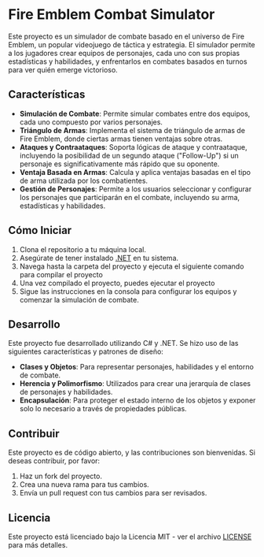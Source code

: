 # Fire Emblem Combat Simulator

Este proyecto es un simulador de combate basado en el universo de Fire Emblem, un popular videojuego de táctica y estrategia. El simulador permite a los jugadores crear equipos de personajes, cada uno con sus propias estadísticas y habilidades, y enfrentarlos en combates basados en turnos para ver quién emerge victorioso.

## Características

- **Simulación de Combate**: Permite simular combates entre dos equipos, cada uno compuesto por varios personajes.
- **Triángulo de Armas**: Implementa el sistema de triángulo de armas de Fire Emblem, donde ciertas armas tienen ventajas sobre otras.
- **Ataques y Contraataques**: Soporta lógicas de ataque y contraataque, incluyendo la posibilidad de un segundo ataque ("Follow-Up") si un personaje es significativamente más rápido que su oponente.
- **Ventaja Basada en Armas**: Calcula y aplica ventajas basadas en el tipo de arma utilizada por los combatientes.
- **Gestión de Personajes**: Permite a los usuarios seleccionar y configurar los personajes que participarán en el combate, incluyendo su arma, estadísticas y habilidades.

## Cómo Iniciar

1. Clona el repositorio a tu máquina local.
2. Asegúrate de tener instalado [.NET](https://dotnet.microsoft.com/) en tu sistema.
3. Navega hasta la carpeta del proyecto y ejecuta el siguiente comando para compilar el proyecto
4. Una vez compilado el proyecto, puedes ejecutar el proyecto
5. Sigue las instrucciones en la consola para configurar los equipos y comenzar la simulación de combate.

## Desarrollo

Este proyecto fue desarrollado utilizando C# y .NET. Se hizo uso de las siguientes características y patrones de diseño:

- **Clases y Objetos**: Para representar personajes, habilidades y el entorno de combate.
- **Herencia y Polimorfismo**: Utilizados para crear una jerarquía de clases de personajes y habilidades.
- **Encapsulación**: Para proteger el estado interno de los objetos y exponer solo lo necesario a través de propiedades públicas.

## Contribuir

Este proyecto es de código abierto, y las contribuciones son bienvenidas. Si deseas contribuir, por favor:

1. Haz un fork del proyecto.
2. Crea una nueva rama para tus cambios.
3. Envía un pull request con tus cambios para ser revisados.

## Licencia

Este proyecto está licenciado bajo la Licencia MIT - ver el archivo [LICENSE](LICENSE) para más detalles.
